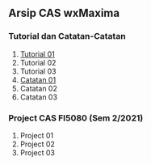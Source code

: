 ## Arsip CAS wxMaxima

### Tutorial dan Catatan-Catatan

1. [Tutorial 01](t-wx-integral.html)
2. Tutorial 02
3. Tutorial 03
4. [Catatan 01](catatan-penggunaan-maxima.html)
5. Catatan 02
6. Catatan 03

### Project CAS FI5080 (Sem 2/2021)

1. Project 01
2. Project 02
3. Project 03
